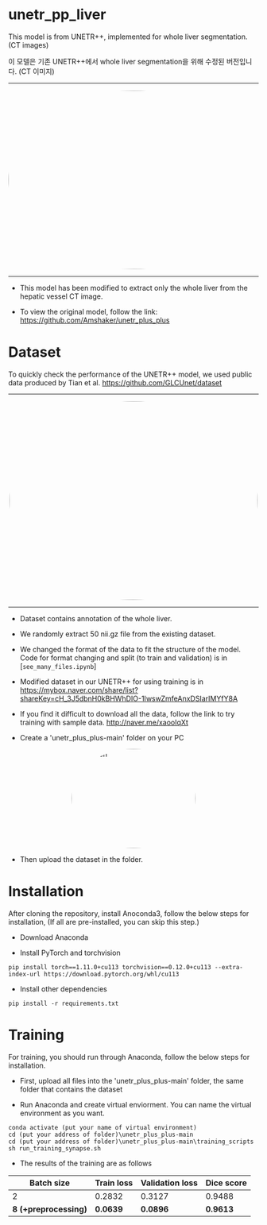 # unetr_pp_liver

This model is from UNETR++, implemented for whole liver segmentation. (CT images)

이 모델은 기존 UNETR++에서 whole liver segmentation을 위해 수정된 버전입니다. (CT 이미지)

---

<p align="center" width="100%">
<img src="https://github.com/HiddenWaker/unetr_pp_liver/assets/132364831/304909e6-d6a5-46e3-9896-b7594e59c97d" alt="IA3 icon" style="width: 1073px; height:360px; display: block; margin: auto; border-radius: 50%;"/>
</p>

---
- This model has been modified to extract only the whole liver from the hepatic vessel CT image.

- To view the original model, follow the link: https://github.com/Amshaker/unetr_plus_plus

# Dataset

To quickly check the performance of the UNETR++ model, we used public data produced by Tian et al. https://github.com/GLCUnet/dataset

---
<p align="left" width="50%">
<img src="https://github.com/HiddenWaker/unetr_pp_liver/assets/132364831/9b7764e8-fe62-4562-8f3b-c436543e26a9" alt="IA3 icon" style="width: 500px; height:400px; display: block; margin: auto; border-radius: 50%;"/>
</p>

---
  
- Dataset contains annotation of the whole liver.

- We randomly extract 50 nii.gz file from the existing dataset.

- We changed the format of the data to fit the structure of the model. Code for format changing and split (to train and validation) is in [`see_many_files.ipynb`]

- Modified dataset in our UNETR++ for using training is in https://mybox.naver.com/share/list?shareKey=cH_3J5dbnH0kBHWhDIO-1IwswZmfeAnxDSIarIMYfY8A

- If you find it difficult to download all the data, follow the link to try training with sample data. http://naver.me/xaooIqXt
  
- Create a 'unetr_plus_plus-main' folder on your PC

<p align="left" width="50%">
<img src="https://github.com/HiddenWaker/unetr_pp_liver/assets/132364831/98ee8c97-cff9-47ad-8bed-0e7a52efc535" alt="IA3 icon" style="width: 250px; height:200px; display: block; margin: auto; border-radius: 50%;"/>
</p>

-  Then upload the dataset in the folder. 



# Installation
After cloning the repository, install Anoconda3, follow the below steps for installation,
(If all are pre-installed, you can skip this step.)

- Download Anaconda

- Install PyTorch and torchvision 
```
pip install torch==1.11.0+cu113 torchvision==0.12.0+cu113 --extra-index-url https://download.pytorch.org/whl/cu113
```

- Install other dependencies
```
pip install -r requirements.txt
```

# Training

For training, you should run through Anaconda, follow the below steps for installation.

- First, upload all files into the 'unetr_plus_plus-main' folder, the same folder that contains the dataset 


- Run Anaconda and create virtual enviorment. You can name the virtual environment as you want. 

```
conda activate (put your name of virtual environment)
cd (put your address of folder)\unetr_plus_plus-main
cd (put your address of folder)\unetr_plus_plus-main\training_scripts
sh run_training_synapse.sh
```
- The results of the training are as follows

Batch size | Train loss | Validation loss | Dice score
-- | -- | -- | --
2 | 0.2832 | 0.3127 | 0.9488
**8 (+preprocessing)** | **0.0639** | **0.0896** | **0.9613**
